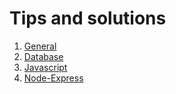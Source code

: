 # Tips and solutions

1. [General](https://github.com/mtryba/tips-and-solutions/tree/master/General)
2. [Database](https://github.com/mtryba/tips-and-solutions/tree/master/Database)
3. [Javascript](https://github.com/mtryba/tips-and-solutions/tree/master/JavaScript)
4. [Node-Express](https://github.com/mtryba/tips-and-solutions/tree/master/Node-Express)